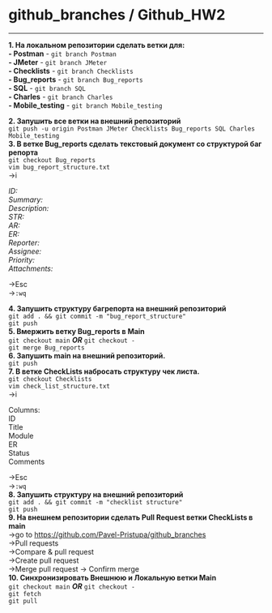 # github_branches / Github_HW2
____
__1. На локальном репозитории сделать ветки для:__  
__- Postman__ - `git branch Postman`    
__- JMeter__ - `git branch JMeter`    
__- Checklists__ - `git branch Checklists`    
__- Bug_reports__ - `git branch Bug_reports`   
__- SQL__ - `git branch SQL`    
__- Charles__ - `git branch Charles`     
__- Mobile_testing__ - `git branch Mobile_testing`    
  
__2. Запушить все ветки на внешний репозиторий__  
`git push -u origin Postman JMeter Checklists Bug_reports SQL Charles Mobile_testing`  
__3. В ветке Bug_reports сделать текстовый документ со структурой баг репорта__  
`git checkout Bug_reports`  
`vim bug_report_structure.txt`  
->i  
  
*ID:  
Summary:  
Description:  
STR:  
AR:  
ER:  
Reporter:  
Assignee:  
Priority:  
Attachments:*  
  
->Esc  
->`:wq`  
  
__4. Запушить структуру багрепорта на внешний репозиторий__  
`git add . && git commit -m "bug_report_structure"`  
`git push`  
__5. Вмержить ветку Bug_reports в Main__  
`git checkout main` ___OR___ `git checkout -`  
`git merge Bug_reports`  
__6. Запушить main на внешний репозиторий.__  
`git push`  
__7. В ветке CheckLists набросать структуру чек листа.__  
`git checkout Checklists`  
`vim check_list_structure.txt`  
->i   
    
Columns:  
ID  
Title  
Module  
ER  
Status  
Comments  
  
->Esc  
->`:wq`  
__8. Запушить структуру на внешний репозиторий__  
`git add . && git commit -m "checklist structure"`  
`git push`  
__9. На внешнем репозитории сделать Pull Request ветки CheckLists в main__  
->go to https://github.com/Pavel-Pristupa/github_branches  
->Pull requests  
->Compare & pull request  
->Create pull request  
->Merge pull request -> Confirm merge  
__10. Синхронизировать Внешнюю и Локальную ветки Main__  
`git checkout main` ___OR___ `git checkout -`  
`git fetch`  
`git pull`  
